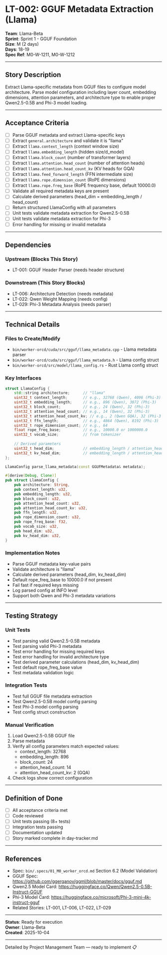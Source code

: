 # LT-002: GGUF Metadata Extraction (Llama)

**Team**: Llama-Beta  
**Sprint**: Sprint 1 - GGUF Foundation  
**Size**: M (2 days)  
**Days**: 18-19  
**Spec Ref**: M0-W-1211, M0-W-1212

---

## Story Description

Extract Llama-specific metadata from GGUF files to configure model architecture. Parse model configuration including layer count, embedding dimensions, attention parameters, and architecture type to enable proper Qwen2.5-0.5B and Phi-3 model loading.

---

## Acceptance Criteria

- [ ] Parse GGUF metadata and extract Llama-specific keys
- [ ] Extract `general.architecture` and validate it is "llama"
- [ ] Extract `llama.context_length` (context window size)
- [ ] Extract `llama.embedding_length` (hidden size/d_model)
- [ ] Extract `llama.block_count` (number of transformer layers)
- [ ] Extract `llama.attention.head_count` (number of attention heads)
- [ ] Extract `llama.attention.head_count_kv` (KV heads for GQA)
- [ ] Extract `llama.feed_forward_length` (FFN intermediate size)
- [ ] Extract `llama.rope.dimension_count` (RoPE dimensions)
- [ ] Extract `llama.rope.freq_base` (RoPE frequency base, default 10000.0)
- [ ] Validate all required metadata keys are present
- [ ] Calculate derived parameters (head_dim = embedding_length / head_count)
- [ ] Return structured LlamaConfig with all parameters
- [ ] Unit tests validate metadata extraction for Qwen2.5-0.5B
- [ ] Unit tests validate metadata extraction for Phi-3
- [ ] Error handling for missing or invalid metadata

---

## Dependencies

### Upstream (Blocks This Story)
- LT-001: GGUF Header Parser (needs header structure)

### Downstream (This Story Blocks)
- LT-006: Architecture Detection (needs metadata)
- LT-022: Qwen Weight Mapping (needs config)
- LT-029: Phi-3 Metadata Analysis (needs parser)

---

## Technical Details

### Files to Create/Modify
- `bin/worker-orcd/cuda/src/gguf/llama_metadata.cpp` - Llama metadata parser
- `bin/worker-orcd/cuda/src/gguf/llama_metadata.h` - Llama config struct
- `bin/worker-orcd/src/model/llama_config.rs` - Rust Llama config struct

### Key Interfaces
```cpp
struct LlamaConfig {
    std::string architecture;      // "llama"
    uint32_t context_length;       // e.g., 32768 (Qwen), 4096 (Phi-3)
    uint32_t embedding_length;     // e.g., 896 (Qwen), 3072 (Phi-3)
    uint32_t block_count;          // e.g., 24 (Qwen), 32 (Phi-3)
    uint32_t attention_head_count; // e.g., 14 (Qwen), 32 (Phi-3)
    uint32_t attention_head_count_kv; // e.g., 2 (Qwen GQA), 32 (Phi-3 MHA)
    uint32_t ffn_length;           // e.g., 4864 (Qwen), 8192 (Phi-3)
    uint32_t rope_dimension_count; // e.g., 64
    float rope_freq_base;          // e.g., 10000.0 or 1000000.0
    uint32_t vocab_size;           // from tokenizer
    
    // Derived parameters
    uint32_t head_dim;             // embedding_length / attention_head_count
    uint32_t kv_head_dim;          // embedding_length / attention_head_count_kv
};

LlamaConfig parse_llama_metadata(const GGUFMetadata& metadata);
```

```rust
#[derive(Debug, Clone)]
pub struct LlamaConfig {
    pub architecture: String,
    pub context_length: u32,
    pub embedding_length: u32,
    pub block_count: u32,
    pub attention_head_count: u32,
    pub attention_head_count_kv: u32,
    pub ffn_length: u32,
    pub rope_dimension_count: u32,
    pub rope_freq_base: f32,
    pub vocab_size: u32,
    pub head_dim: u32,
    pub kv_head_dim: u32,
}
```

### Implementation Notes
- Parse GGUF metadata key-value pairs
- Validate architecture is "llama"
- Calculate derived parameters (head_dim, kv_head_dim)
- Default rope_freq_base to 10000.0 if not present
- Fail fast if required keys missing
- Log parsed config at INFO level
- Support both Qwen and Phi-3 metadata variations

---

## Testing Strategy

### Unit Tests
- Test parsing valid Qwen2.5-0.5B metadata
- Test parsing valid Phi-3 metadata
- Test error handling for missing required keys
- Test error handling for invalid architecture type
- Test derived parameter calculations (head_dim, kv_head_dim)
- Test default rope_freq_base value
- Test metadata validation logic

### Integration Tests
- Test full GGUF file metadata extraction
- Test Qwen2.5-0.5B model config parsing
- Test Phi-3 model config parsing
- Test config struct construction

### Manual Verification
1. Load Qwen2.5-0.5B GGUF file
2. Parse metadata
3. Verify all config parameters match expected values:
   - context_length: 32768
   - embedding_length: 896
   - block_count: 24
   - attention_head_count: 14
   - attention_head_count_kv: 2 (GQA)
4. Check logs show correct configuration

---

## Definition of Done

- [ ] All acceptance criteria met
- [ ] Code reviewed
- [ ] Unit tests passing (8+ tests)
- [ ] Integration tests passing
- [ ] Documentation updated
- [ ] Story marked complete in day-tracker.md

---

## References

- Spec: `bin/.specs/01_M0_worker_orcd.md` Section 6.2 (Model Validation)
- GGUF Spec: https://github.com/ggerganov/ggml/blob/master/docs/gguf.md
- Qwen2.5 Model Card: https://huggingface.co/Qwen/Qwen2.5-0.5B-Instruct-GGUF
- Phi-3 Model Card: https://huggingface.co/microsoft/Phi-3-mini-4k-instruct-gguf
- Related Stories: LT-001, LT-006, LT-022, LT-029

---

**Status**: Ready for execution  
**Owner**: Llama-Beta  
**Created**: 2025-10-04

---

Detailed by Project Management Team — ready to implement 📋
